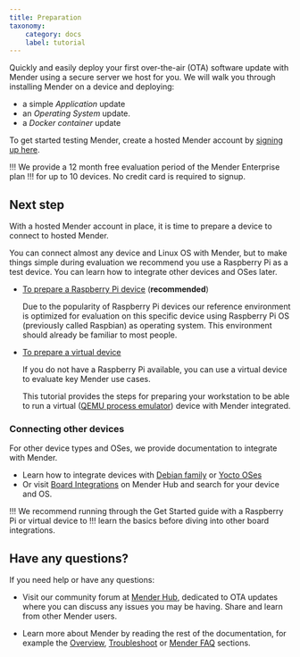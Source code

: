 ```yaml
---
title: Preparation
taxonomy:
    category: docs
    label: tutorial
---
```


Quickly and easily deploy your first over-the-air (OTA) software update with
Mender using a secure server we host for you. We will walk you through
installing Mender on a device and deploying:

* a simple *Application* update
* an *Operating System* update.
* a *Docker container* update

To get started testing Mender, create a hosted Mender account by
[signing up here](https://mender.io/signup?target=_blank).

!!! We provide a 12 month free evaluation period of the Mender Enterprise plan
!!! for up to 10 devices. No credit card is required to signup.

## Next step

With a hosted Mender account in place, it is time to prepare a device to
connect to hosted Mender.

You can connect almost any device and Linux OS with Mender, but to make things simple 
during evaluation we recommend you use a Raspberry Pi as a test device.
You can learn how to integrate other devices and OSes later.


* [To prepare a Raspberry Pi device](01.Prepare-a-Raspberry-Pi-device/docs.md) (**recommended**)

  Due to the popularity of Raspberry Pi devices our reference environment is
  optimized for evaluation on this specific device using Raspberry Pi OS
  (previously called Raspbian) as operating system. This environment should
  already be familiar to most people.

* [To prepare a virtual device](02.Prepare-a-virtual-device/docs.md)

  If you do not have a Raspberry Pi available, you can use a virtual device to
  evaluate key Mender use cases.

  This tutorial provides the steps for preparing your workstation to be able to run
  a virtual ([QEMU process emulator](https://www.qemu.org/?target=_blank)) device with Mender
  integrated.


### Connecting other devices

For other device types and OSes, we provide documentation to integrate with Mender.

* Learn how to integrate devices with [Debian family](../../04.Operating-System-updates-Debian-family) or 
  [Yocto OSes](../../05.Operating-System-updates-Yocto-Project)
* Or visit [Board Integrations](https://hub.mender.io/c/board-integrations?target=_blank) on 
  Mender Hub and search for your device and OS.

!!! We recommend running through the Get Started guide with a Raspberry Pi or virtual device to 
!!! learn the basics before diving into other board integrations.

## Have any questions?

If you need help or have any questions:

* Visit our community forum at [Mender Hub](https://hub.mender.io?target=_blank),
dedicated to OTA updates where you can discuss any issues you may be having.
Share and learn from other Mender users.

* Learn more about Mender by reading the rest of the documentation, for example
the [Overview](../../02.Overview/01.Introduction/docs.md),
[Troubleshoot](../../301.Troubleshoot/) or
[Mender FAQ](https://mender.io/product/faq?target=_blank) sections.
